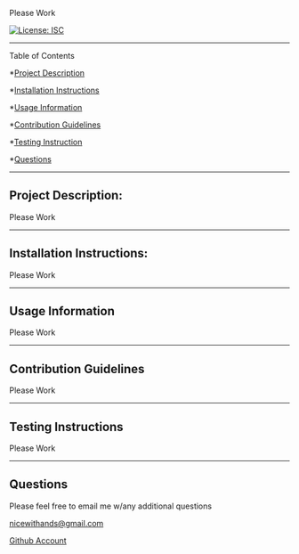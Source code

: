 

Please Work



[![License: ISC](https://img.shields.io/badge/License-ISC-blue.svg)](https://opensource.org/licenses/ISC)

________________
Table of Contents 

*[Project Description](#project-description)

*[Installation Instructions](#installation-instructions)

*[Usage Information](#usage-information)

*[Contribution Guidelines](#contribution-guidelines)

*[Testing Instruction](#testing-instructions)

*[Questions](#questions)


_______________________

## Project Description: 

Please Work


_____________________________

## Installation Instructions: 

Please Work


____________________

## Usage Information 

Please Work


__________________________

## Contribution Guidelines 

Please Work


_______________________

## Testing Instructions 

Please Work


______________

## Questions 

Please feel free to email me w/any additional questions 

 nicewithands@gmail.com

[Github Account](https://www.Github.com/fsgeoff)
